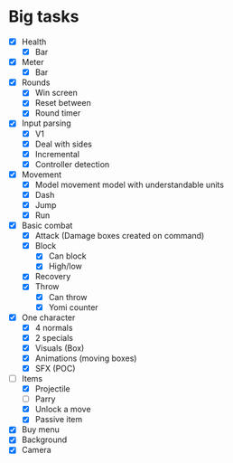 # Big tasks
- [x] Health
	- [x] Bar
- [x] Meter
	- [x] Bar
- [x] Rounds
	- [x] Win screen
	- [x] Reset between
	- [x] Round timer
- [x] Input parsing
	- [x] V1
	- [x] Deal with sides
	- [x] Incremental
	- [x] Controller detection
- [x] Movement
	- [x] Model movement model with understandable units
	- [x] Dash
	- [x] Jump
	- [x] Run
- [x] Basic combat
	- [x] Attack (Damage boxes created on command)
	- [x] Block
		- [x] Can block
		- [x] High/low
	- [x] Recovery
	- [x] Throw
		- [x] Can throw
		- [x] Yomi counter
- [x] One character
	- [x] 4 normals
	- [x] 2 specials
	- [x] Visuals (Box)
	- [x] Animations (moving boxes)
	- [x] SFX (POC)
- [ ] Items
	- [x] Projectile
	- [ ] Parry
	- [x] Unlock a move
	- [x] Passive item
- [x] Buy menu
- [x] Background
- [x] Camera
